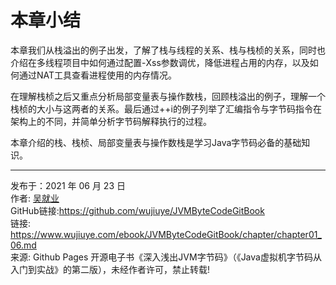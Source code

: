 # 本章小结

本章我们从栈溢出的例子出发，了解了栈与线程的关系、栈与栈桢的关系，同时也介绍在多线程项目中如何通过配置-Xss参数调优，降低进程占用的内存，以及如何通过NAT工具查看进程使用的内存情况。

 在理解栈桢之后又重点分析局部变量表与操作数栈，回顾栈溢出的例子，理解一个栈桢的大小与这两者的关系。最后通过++i的例子列举了汇编指令与字节码指令在架构上的不同，并简单分析字节码解释执行的过程。

 本章介绍的栈、栈桢、局部变量表与操作数栈是学习Java字节码必备的基础知识。

---

发布于：2021 年 06 月 23 日<br>作者: [吴就业](https://www.wujiuye.com/)<br>GitHub链接:https://github.com/wujiuye/JVMByteCodeGitBook<br>链接: https://www.wujiuye.com/ebook/JVMByteCodeGitBook/chapter/chapter01_06.md<br>来源: Github Pages 开源电子书《深入浅出JVM字节码》（《Java虚拟机字节码从入门到实战》的第二版），未经作者许可，禁止转载!<br>